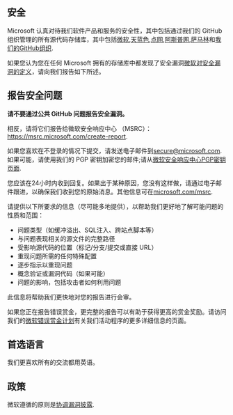 <!-- BEGIN MICROSOFT SECURITY.MD V0.0.5 BLOCK -->

## 安全

Microsoft 认真对待我们软件产品和服务的安全性，其中包括通过我们的 GitHub 组织管理的所有源代码存储库，其中包括[微软](https://github.com/Microsoft),[天蓝色](https://github.com/Azure),[点网](https://github.com/dotnet),[阿斯普网](https://github.com/aspnet),[萨马林](https://github.com/xamarin)和[我们的GitHub组织](https://opensource.microsoft.com/).

如果您认为您在任何 Microsoft 拥有的存储库中都发现了安全漏洞[微软对安全漏洞的定义](https://docs.microsoft.com/en-us/previous-versions/tn-archive/cc751383(v=technet.10))，请向我们报告如下所述。

## 报告安全问题

**请不要通过公共 GitHub 问题报告安全漏洞。**

相反，请将它们报告给微软安全响应中心 （MSRC）：<https://msrc.microsoft.com/create-report>.

如果您喜欢在不登录的情况下提交，请发送电子邮件到[secure@microsoft.com](mailto:secure@microsoft.com). 如果可能，请使用我们的 PGP 密钥加密您的邮件;请从[微软安全响应中心PGP密钥页面](https://www.microsoft.com/en-us/msrc/pgp-key-msrc).

您应该在24小时内收到回复。如果出于某种原因，您没有这样做，请通过电子邮件跟进，以确保我们收到您的原始消息。其他信息可在[microsoft.com/msrc](https://www.microsoft.com/msrc).

请提供以下所要求的信息（尽可能多地提供），以帮助我们更好地了解可能问题的性质和范围：

-   问题类型（如缓冲溢出、SQL注入、跨站点脚本等）
-   与问题表现相关的源文件的完整路径
-   受影响源代码的位置（标记/分支/提交或直接 URL）
-   重现问题所需的任何特殊配置
-   逐步指示以重现问题
-   概念验证或漏洞代码（如果可能）
-   问题的影响，包括攻击者如何利用问题

此信息将帮助我们更快地对您的报告进行会审。

如果您正在报告错误赏金，更完整的报告可以有助于获得更高的赏金奖励。请访问我们的[微软错误赏金计划](https://microsoft.com/msrc/bounty)有关我们活动程序的更多详细信息的页面。

## 首选语言

我们更喜欢所有的交流都用英语。

## 政策

微软遵循的原则是[协调漏洞披露](https://www.microsoft.com/en-us/msrc/cvd).

<!-- END MICROSOFT SECURITY.MD BLOCK -->
